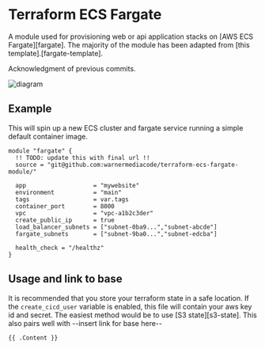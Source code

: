 # Terraform ECS Fargate

A module used for provisioning web or api application stacks on [AWS ECS Fargate][fargate]. The majority of the module has been adapted from [this template].[fargate-template].

Acknowledgment of previous commits.

![diagram](diagram.png)

## Example
This will spin up a new ECS cluster and fargate service running a simple default container image. 

```
module "fargate" {
  !! TODO: update this with final url !!
  source = "git@github.com:warnermediacode/terraform-ecs-fargate-module/"

  app                   = "mywebsite"
  environment           = "main"
  tags                  = var.tags
  container_port        = 8000
  vpc                   = "vpc-a1b2c3der"
  create_public_ip      = true
  load_balancer_subnets = ["subnet-0ba9...","subnet-abcde"]
  fargate_subnets       = ["subnet-9ba0...","subnet-edcba"]

  health_check = "/healthz"
}
```

## Usage and link to base

It is recommended that you store your terraform state in a safe location. If the `create_cicd_user` variable is enabled, this file will contain your aws key id and secret. The easiest method would be to use [S3 state][s3-state]. This also pairs well with --insert link for base here--

<!-- BEGIN_TF_DOCS -->
    {{ .Content }}
<!-- END_TF_DOCS -->    